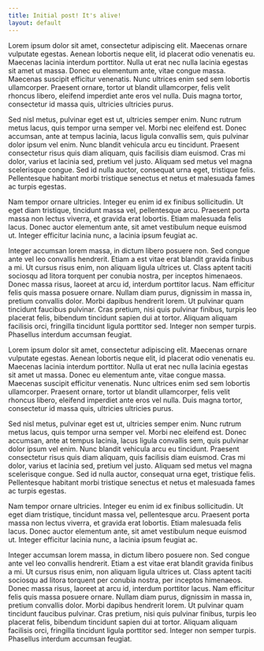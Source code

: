```yaml
---
title: Initial post! It's alive!
layout: default
---
```


Lorem ipsum dolor sit amet, consectetur adipiscing elit. Maecenas ornare vulputate egestas. Aenean lobortis neque elit, id placerat odio venenatis eu. Maecenas lacinia interdum porttitor. Nulla ut erat nec nulla lacinia egestas sit amet ut massa. Donec eu elementum ante, vitae congue massa. Maecenas suscipit efficitur venenatis. Nunc ultrices enim sed sem lobortis ullamcorper. Praesent ornare, tortor ut blandit ullamcorper, felis velit rhoncus libero, eleifend imperdiet ante eros vel nulla. Duis magna tortor, consectetur id massa quis, ultricies ultricies purus.

Sed nisl metus, pulvinar eget est ut, ultricies semper enim. Nunc rutrum metus lacus, quis tempor urna semper vel. Morbi nec eleifend est. Donec accumsan, ante at tempus lacinia, lacus ligula convallis sem, quis pulvinar dolor ipsum vel enim. Nunc blandit vehicula arcu eu tincidunt. Praesent consectetur risus quis diam aliquam, quis facilisis diam euismod. Cras mi dolor, varius et lacinia sed, pretium vel justo. Aliquam sed metus vel magna scelerisque congue. Sed id nulla auctor, consequat urna eget, tristique felis. Pellentesque habitant morbi tristique senectus et netus et malesuada fames ac turpis egestas.

Nam tempor ornare ultricies. Integer eu enim id ex finibus sollicitudin. Ut eget diam tristique, tincidunt massa vel, pellentesque arcu. Praesent porta massa non lectus viverra, et gravida erat lobortis. Etiam malesuada felis lacus. Donec auctor elementum ante, sit amet vestibulum neque euismod ut. Integer efficitur lacinia nunc, a lacinia ipsum feugiat ac.

Integer accumsan lorem massa, in dictum libero posuere non. Sed congue ante vel leo convallis hendrerit. Etiam a est vitae erat blandit gravida finibus a mi. Ut cursus risus enim, non aliquam ligula ultrices ut. Class aptent taciti sociosqu ad litora torquent per conubia nostra, per inceptos himenaeos. Donec massa risus, laoreet at arcu id, interdum porttitor lacus. Nam efficitur felis quis massa posuere ornare. Nullam diam purus, dignissim in massa in, pretium convallis dolor. Morbi dapibus hendrerit lorem. Ut pulvinar quam tincidunt faucibus pulvinar. Cras pretium, nisi quis pulvinar finibus, turpis leo placerat felis, bibendum tincidunt sapien dui at tortor. Aliquam aliquam facilisis orci, fringilla tincidunt ligula porttitor sed. Integer non semper turpis. Phasellus interdum accumsan feugiat.

Lorem ipsum dolor sit amet, consectetur adipiscing elit. Maecenas ornare vulputate egestas. Aenean lobortis neque elit, id placerat odio venenatis eu. Maecenas lacinia interdum porttitor. Nulla ut erat nec nulla lacinia egestas sit amet ut massa. Donec eu elementum ante, vitae congue massa. Maecenas suscipit efficitur venenatis. Nunc ultrices enim sed sem lobortis ullamcorper. Praesent ornare, tortor ut blandit ullamcorper, felis velit rhoncus libero, eleifend imperdiet ante eros vel nulla. Duis magna tortor, consectetur id massa quis, ultricies ultricies purus.

Sed nisl metus, pulvinar eget est ut, ultricies semper enim. Nunc rutrum metus lacus, quis tempor urna semper vel. Morbi nec eleifend est. Donec accumsan, ante at tempus lacinia, lacus ligula convallis sem, quis pulvinar dolor ipsum vel enim. Nunc blandit vehicula arcu eu tincidunt. Praesent consectetur risus quis diam aliquam, quis facilisis diam euismod. Cras mi dolor, varius et lacinia sed, pretium vel justo. Aliquam sed metus vel magna scelerisque congue. Sed id nulla auctor, consequat urna eget, tristique felis. Pellentesque habitant morbi tristique senectus et netus et malesuada fames ac turpis egestas.

Nam tempor ornare ultricies. Integer eu enim id ex finibus sollicitudin. Ut eget diam tristique, tincidunt massa vel, pellentesque arcu. Praesent porta massa non lectus viverra, et gravida erat lobortis. Etiam malesuada felis lacus. Donec auctor elementum ante, sit amet vestibulum neque euismod ut. Integer efficitur lacinia nunc, a lacinia ipsum feugiat ac.

Integer accumsan lorem massa, in dictum libero posuere non. Sed congue ante vel leo convallis hendrerit. Etiam a est vitae erat blandit gravida finibus a mi. Ut cursus risus enim, non aliquam ligula ultrices ut. Class aptent taciti sociosqu ad litora torquent per conubia nostra, per inceptos himenaeos. Donec massa risus, laoreet at arcu id, interdum porttitor lacus. Nam efficitur felis quis massa posuere ornare. Nullam diam purus, dignissim in massa in, pretium convallis dolor. Morbi dapibus hendrerit lorem. Ut pulvinar quam tincidunt faucibus pulvinar. Cras pretium, nisi quis pulvinar finibus, turpis leo placerat felis, bibendum tincidunt sapien dui at tortor. Aliquam aliquam facilisis orci, fringilla tincidunt ligula porttitor sed. Integer non semper turpis. Phasellus interdum accumsan feugiat.
